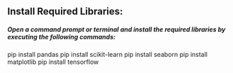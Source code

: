 ## Install Required Libraries:

##### Open a command prompt or terminal and install the required libraries by executing the following commands:

pip install pandas
pip install scikit-learn
pip install seaborn
pip install matplotlib
pip install tensorflow
